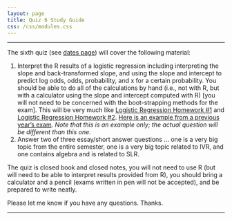 ```yaml
---
layout: page
title: Quiz 6 Study Guide
css: /css/modules.css
---
```


----

The sixth quiz (see [dates page](../Dates-Current)) will cover the following material:

1. Interpret the R results of a logistic regression including interpreting the slope and back-transformed slope, and using the slope and intercept to predict log odds, odds, probability, and x for a certain probability. You should be able to do all of the calculations by hand (i.e., not with R, but with a calculator using the slope and intercept computed with R) [you will not need to be concerned with the boot-strapping methods for the exam]. This will be very much like [Logistic Regression Homework #1](../../modules/LogisticRegression/HW1) and  [Logistic Regression Homework #2](../../modules/LogisticRegression/HW2). [Here is an example from a previous year’s exam](Q6_Example.pdf). *Note that this is an example only; the actual question will be different than this one.*
1. Answer two of three essay/short answer questions … one is a very big topic from the entire semester, one is a very big topic related to IVR, and one contains algebra and is related to SLR.

The quiz is closed book and closed notes, you will not need to use R (but will need to be able to interpret results provided from R), you should bring a calculator and a pencil (exams written in pen will not be accepted), and be prepared to write neatly.

Please let me know if you have any questions. Thanks.

----
